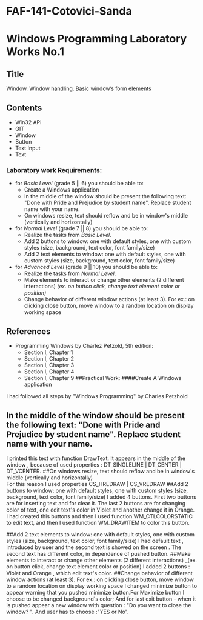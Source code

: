 # FAF-141-Cotovici-Sanda
# Windows Programming Laboratory Works No.1


## Title
Window. Window handling. Basic window’s form elements

## Contents
* Win32 API
* GIT
* Window
* Button
* Text Input
* Text

### Laboratory work Requirements:
  - for _Basic Level_ (grade 5 || 6) you should be able to:
    * Create a Windows application
    * In the middle of the window should be present the following text: "Done with Pride and Prejudice by student name". Replace student name with your name.
    * On windows resize, text should reflow and be in window's middle (vertically and horizontally)
  - for _Normal Level_ (grade 7 || 8) you should be able to:
    * Realize the tasks from _Basic Level_.
    * Add 2 buttons to window: one with default styles, one with custom styles (size, background, text color, font family/size)
    * Add 2 text elements to window: one with default styles, one with custom styles (size, background, text color, font family/size)
  - for _Advanced Level_ (grade 9 || 10) you should be able to:
    * Realize the tasks from _Normal Level_.
    * Make elements to interact or change other elements (2 different interactions)  _(ex. on button click, change text element color or position)_
    * Change behavior of different window actions (at least 3). For ex.: on clicking close button, move window to a random location on display working space 

## References
* Programming Windows by Charlez Petzold, 5th edition:
  * Section I, Chapter 1
  * Section I, Chapter 2
  * Section I, Chapter 3
  * Section I, Chapter 4
  * Section I, Chapter 9
##Practical Work:
####Create A Windows application

I had followed all steps by "Windows Programming" by Charles Petzhold
## In the middle of the window should be present the following text: "Done with Pride and Prejudice by student name". Replace student name with your name.
  I printed this text with function DrawText. It appears in the middle of the window , because of used properties : DT_SINGLELINE | DT_CENTER | DT_VCENTER.
##On windows resize, text should reflow and be in window's middle (vertically and horizontally)  
  For this reason I used properties CS_HREDRAW | CS_VREDRAW
##Add 2 buttons to window: one with default styles, one with custom styles (size, background, text color, font family/size)
 I added 4 buttons. First two buttons are for inserting text and for clear it. The last 2 buttons are for changing color of text,
 one edit text's color in Violet and another change it in Orange. I had created this buttons and then I used function WM_CTLCOLORSTATIC 
 to edit text, and then I used function WM_DRAWITEM to color this button.

##Add 2 text elements to window: one with default styles, one with custom styles (size, background, text color, font family/size)
I had default text , introduced by user and the second text is showed on the screen .
The second text has different color, in dependence of pushed button.
##Make elements to interact or change other elements (2 different interactions)  _(ex. on button click, change text element color or position)
I added 2 buttons : Violet and Orange , which edit text's color.
##Change behavior of different window actions (at least 3). For ex.: on clicking close button, move window to a random location on display working space 
I changed minimize button to appear warning that you pushed minimize button.For Maximize button I choose to be changed background's color;
And for last exit button - when it is pushed appear a new window with question : "Do you want to close the window? ".
And user has to choose :"YES or No".
